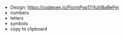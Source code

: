 -   Design: https://codepen.io/FlorinPop17/full/BaBePej
-   numbers
-   letters
-   symbols
-   copy to clipboard